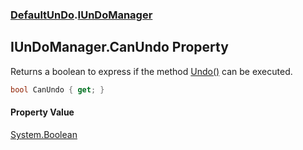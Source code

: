 ### [DefaultUnDo](./DefaultUnDo.md 'DefaultUnDo').[IUnDoManager](./DefaultUnDo-IUnDoManager.md 'DefaultUnDo.IUnDoManager')
## IUnDoManager.CanUndo Property
Returns a boolean to express if the method [Undo()](./DefaultUnDo-IUnDoManager-Undo().md 'DefaultUnDo.IUnDoManager.Undo()') can be executed.  
```csharp
bool CanUndo { get; }
```
#### Property Value
[System.Boolean](https://docs.microsoft.com/en-us/dotnet/api/System.Boolean 'System.Boolean')  
